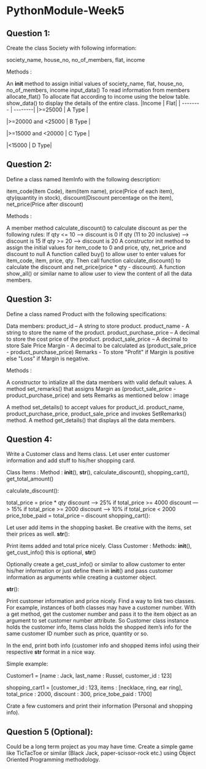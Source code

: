 # PythonModule-Week5
## Question 1:
Create the class Society with following information:

society_name, house_no, no_of_members, flat, income

Methods :

An __init__ method to assign initial values of society_name, flat, house_no, no_of_members, income
input_data() To read information from members
allocate_flat() To allocate flat according to income using the below table.
show_data() to display the details of the entire class.
|Income	  | Flat|
| -------- | --------|
|>=25000  |	A Type |

|>=20000 and <25000 |	B Type |

|>=15000 and <20000 |	C Type |

|<15000	| D Type|

## Question 2:
Define a class named ItemInfo with the following description:

item_code(Item Code), item(item name), price(Price of each item), qty(quantity in stock), discount(Discount percentage on the item), net_price(Price after discount)

Methods :

A member method calculate_discount() to calculate discount as per the following rules:
If qty <= 10 —> discount is 0
If qty (11 to 20 inclusive) —> discount is 15
If qty >= 20 —> discount is 20
A constructor init method to assign the initial values for item_code to 0 and price, qty, net_price and discount to null
A function called buy() to allow user to enter values for item_code, item, price, qty. Then call function calculate_discount() to calculate the discount and net_price(price * qty - discount).
A function show_all() or similar name to allow user to view the content of all the data members.

## Question 3:
Define a class named Product with the following specifications:

Data members:
product_id – A string to store product.
product_name - A string to store the name of the product.
product_purchase_price – A decimal to store the cost price of the product.
product_sale_price – A decimal to store Sale Price Margin - A decimal to be calculated as (product_sale_price - product_purchase_price)
Remarks - To store "Profit" if Margin is positive else "Loss" if Margin is negative.

Methods :

A constructor to intialize all the data members with valid default values.
A method set_remarks() that assigns Margin as (product_sale_price - product_purchase_price) and sets Remarks as mentioned below :
image

A method set_details() to accept values for product_id. product_name, product_purchase_price, product_sale_price and invokes SetRemarks() method.
A method get_details() that displays all the data members.

## Question 4:
Write a Customer class and Items class. Let user enter customer information and add stuff to his/her shopping card.

Class Items :
Method : __init__(), __str__(), calculate_discount(), shopping_cart(), get_total_amount()

calculate_discount():

total_price = price * qty
discount —> 25% if total_price >= 4000
discount —> 15% if total_price >= 2000
discount —> 10% if total_price < 2000
price_tobe_paid = total_price – discount
shopping_cart():

Let user add items in the shopping basket. Be creative with the items, set their prices as well.
__str__():

Print items added and total price nicely.
Class Customer :
Methods: __init__(), get_cust_info() this is optional, __str__()

Optionally create a get_cust_info() or similar to allow customer to enter his/her information or just define them in __init__() and pass customer information as arguments while creating a customer object.

__str__():

Print customer information and price nicely.
Find a way to link two classes. For example, instances of both classes may have a customer number. With a get method, get the customer number and pass it to the item object as an argument to set customer number attribute. So Customer class instance holds the customer info, Items class holds the shopped item’s info for the same customer ID number such as price, quantity or so.

In the end, print both info (customer info and shopped items info) using their respective __str__ format in a nice way.

Simple example:

Customer1 = [name : Jack, last_name : Russel, customer_id : 123]

shopping_cart1 = [customer_id : 123, items : [necklace, ring, ear ring], total_price : 2000, discount : 300, price_tobe_paid : 1700]

Crate a few customers and print their information (Personal and shopping info).

## Question 5 (Optional):
Could be a long term project as you may have time. Create a simple game like TicTacToe or similar (Black Jack, paper-scissor-rock etc.) using Object Oriented Programming methodology.
